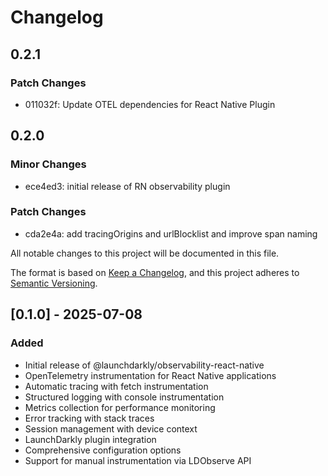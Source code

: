 # Changelog

## 0.2.1

### Patch Changes

- 011032f: Update OTEL dependencies for React Native Plugin

## 0.2.0

### Minor Changes

- ece4ed3: initial release of RN observability plugin

### Patch Changes

- cda2e4a: add tracingOrigins and urlBlocklist and improve span naming

All notable changes to this project will be documented in this file.

The format is based on [Keep a Changelog](https://keepachangelog.com/en/1.0.0/),
and this project adheres to [Semantic Versioning](https://semver.org/spec/v2.0.0.html).

## [0.1.0] - 2025-07-08

### Added

- Initial release of @launchdarkly/observability-react-native
- OpenTelemetry instrumentation for React Native applications
- Automatic tracing with fetch instrumentation
- Structured logging with console instrumentation
- Metrics collection for performance monitoring
- Error tracking with stack traces
- Session management with device context
- LaunchDarkly plugin integration
- Comprehensive configuration options
- Support for manual instrumentation via LDObserve API
